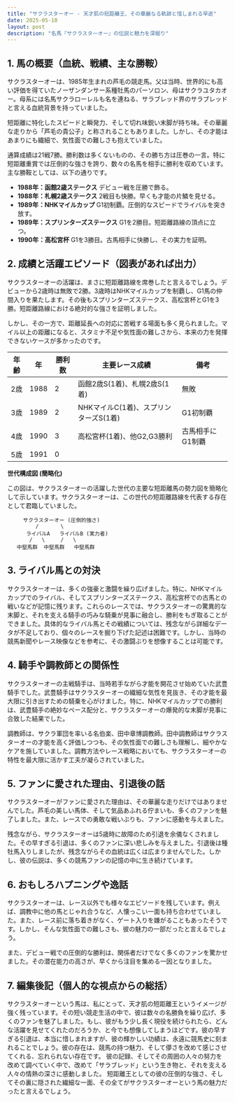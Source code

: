 ```yaml
---
title: "サクラスターオー - 天才肌の短距離王、その華麗なる軌跡と惜しまれる早逝"
date: 2025-05-10
layout: post
description: "名馬『サクラスターオー』の伝説と魅力を深堀り"
---
```


## 1. 馬の概要（血統、戦績、主な勝鞍）

サクラスターオーは、1985年生まれの芦毛の競走馬。父は当時、世界的にも高い評価を得ていたノーザンダンサー系種牡馬のパーソロン、母はサクラユタカオー。母系には名馬サクラローレルも名を連ねる、サラブレッド界のサラブレッドと言える血統背景を持っていました。

短距離に特化したスピードと瞬発力、そして切れ味鋭い末脚が持ち味。その華麗な走りから「芦毛の貴公子」と称されることもありました。しかし、その才能はあまりにも繊細で、気性面での難しさも抱えていました。

通算成績は21戦7勝。勝利数は多くないものの、その勝ち方は圧巻の一言。特に短距離重賞では圧倒的な強さを誇り、数々の名馬を相手に勝利を収めています。主な勝鞍としては、以下の通りです。

* **1988年：函館2歳ステークス**  デビュー戦を圧勝で飾る。
* **1988年：札幌2歳ステークス**  2戦目も快勝。早くも才能の片鱗を見せる。
* **1989年：NHKマイルカップ**  G1初制覇。圧倒的なスピードでライバルを突き放す。
* **1989年：スプリンターズステークス**  G1を2勝目。短距離路線の頂点に立つ。
* **1990年：高松宮杯**  G1を3勝目。古馬相手に快勝し、その実力を証明。


## 2. 成績と活躍エピソード（図表があれば出力）

サクラスターオーの活躍は、まさに短距離路線を席巻したと言えるでしょう。デビューから2歳時は無敗で2勝。3歳時はNHKマイルカップを制覇し、G1馬の仲間入りを果たします。その後もスプリンターズステークス、高松宮杯とG1を3勝。短距離路線における絶対的な強さを証明しました。

しかし、その一方で、距離延長への対応に苦戦する場面も多く見られました。マイル以上の距離になると、スタミナ不足や気性面の難しさから、本来の力を発揮できないケースが多かったのです。

| 年齢 | 年 | 勝利数 | 主要レース成績 | 備考 |
|---|---|---|---|---|
| 2歳 | 1988 | 2 | 函館2歳S(1着)、札幌2歳S(1着) | 無敗 |
| 3歳 | 1989 | 2 | NHKマイルC(1着)、スプリンターズS(1着) | G1初制覇 |
| 4歳 | 1990 | 3 | 高松宮杯(1着)、他G2,G3勝利 | 古馬相手にG1制覇 |
| 5歳 | 1991 | 0 |  |  |


**世代構成図 (簡略化)**

この図は、サクラスターオーの活躍した世代の主要な短距離馬の勢力図を簡略化して示しています。サクラスターオーは、この世代の短距離路線を代表する存在として君臨していました。


```
     サクラスターオー (圧倒的強さ)
         /       \
      ライバルA   ライバルB (実力者)
       /   \     /   \
   中堅馬群  中堅馬群   中堅馬群
```


## 3. ライバル馬との対決

サクラスターオーは、多くの強豪と激闘を繰り広げました。特に、NHKマイルカップでのライバル、そしてスプリンターズステークス、高松宮杯での古馬との戦いなどが記憶に残ります。これらのレースでは、サクラスターオーの驚異的な末脚と、それを支える騎手の巧みな騎乗が見事に融合し、勝利をもぎ取ることができました。具体的なライバル馬とその戦績については、残念ながら詳細なデータが不足しており、個々のレースを掘り下げた記述は困難です。しかし、当時の競馬新聞やレース映像などを参考に、その激闘ぶりを想像することは可能です。


## 4. 騎手や調教師との関係性

サクラスターオーの主戦騎手は、当時若手ながら才能を開花させ始めていた武豊騎手でした。武豊騎手はサクラスターオーの繊細な気性を見抜き、その才能を最大限に引き出すための騎乗を心がけました。特に、NHKマイルカップでの勝利は、武豊騎手の絶妙なペース配分と、サクラスターオーの爆発的な末脚が見事に合致した結果でした。

調教師は、サクラ軍団を率いる名伯楽、田中章博調教師。田中調教師はサクラスターオーの才能を高く評価しつつも、その気性面での難しさも理解し、細やかなケアを施していました。調教方法やレース戦略においても、サクラスターオーの特性を最大限に活かす工夫が凝らされていました。


## 5. ファンに愛された理由、引退後の話

サクラスターオーがファンに愛された理由は、その華麗な走りだけではありませんでした。芦毛の美しい馬体、そして気品あふれる佇まいも、多くのファンを魅了しました。また、レースでの勇敢な戦いぶりも、ファンに感動を与えました。

残念ながら、サクラスターオーは5歳時に故障のため引退を余儀なくされました。その早すぎる引退は、多くのファンに深い悲しみを与えました。引退後は種牡馬入りしましたが、残念ながらその血統は広くは広まりませんでした。しかし、彼の伝説は、多くの競馬ファンの記憶の中に生き続けています。


## 6. おもしろハプニングや逸話

サクラスターオーは、レース以外でも様々なエピソードを残しています。例えば、調教中に他の馬とじゃれ合うなど、人懐っこい一面も持ち合わせていました。また、レース前に落ち着きがなく、ゲート入りを嫌がることもあったそうです。しかし、そんな気性面での難しさも、彼の魅力の一部だったと言えるでしょう。

また、デビュー戦での圧倒的な勝利は、関係者だけでなく多くのファンを驚かせました。その潜在能力の高さが、早くから注目を集める一因となりました。


## 7. 編集後記（個人的な視点からの総括）

サクラスターオーという馬は、私にとって、天才肌の短距離王というイメージが強く残っています。その短い競走生活の中で、彼は数々の名勝負を繰り広げ、多くのファンを魅了しました。もし、彼がもう少し長く現役を続けられたら、どんな活躍を見せてくれたのだろうか、と今でも想像してしまうほどです。彼の早すぎる引退は、本当に惜しまれますが、彼の輝かしい功績は、永遠に競馬史に刻まれることでしょう。彼の存在は、競馬の持つ魅力、そして儚さを改めて感じさせてくれる、忘れられない存在です。  彼の記録、そしてその周囲の人々の努力を改めて調べていく中で、改めて「サラブレッド」という生き物と、それを支える人々の情熱の深さに感動しました。  短距離王としての彼の圧倒的な強さ、そしてその裏に隠された繊細な一面、その全てがサクラスターオーという馬の魅力だったと言えるでしょう。
